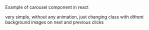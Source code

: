 Example of carousel component in react

very simple, without any animation, just changing class with difrent background images on next and previous clicks

